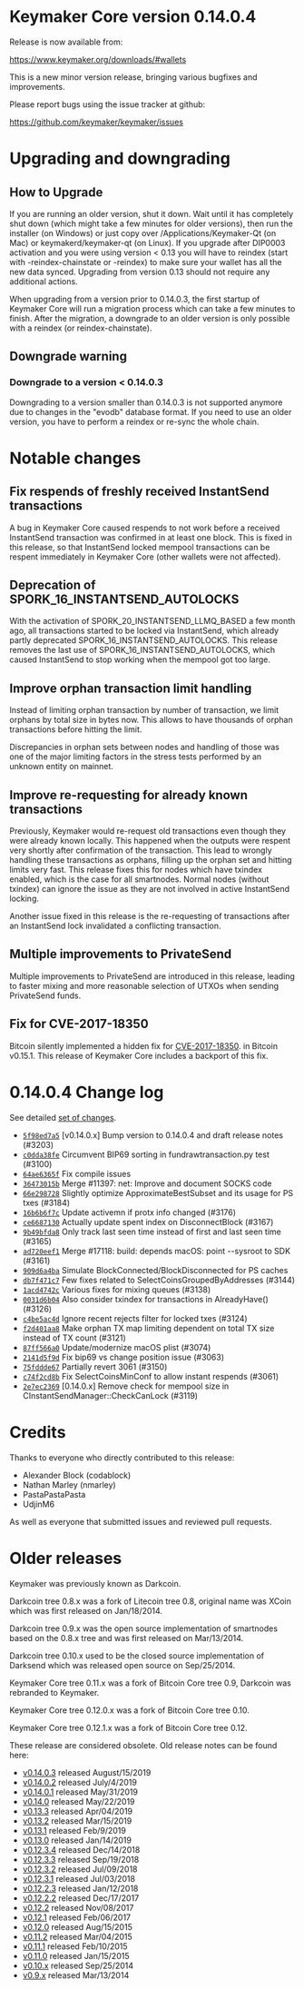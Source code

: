 Keymaker Core version 0.14.0.4
==========================

Release is now available from:

  <https://www.keymaker.org/downloads/#wallets>

This is a new minor version release, bringing various bugfixes and improvements.

Please report bugs using the issue tracker at github:

  <https://github.com/keymaker/keymaker/issues>


Upgrading and downgrading
=========================

How to Upgrade
--------------

If you are running an older version, shut it down. Wait until it has completely
shut down (which might take a few minutes for older versions), then run the
installer (on Windows) or just copy over /Applications/Keymaker-Qt (on Mac) or
keymakerd/keymaker-qt (on Linux). If you upgrade after DIP0003 activation and you were
using version < 0.13 you will have to reindex (start with -reindex-chainstate
or -reindex) to make sure your wallet has all the new data synced. Upgrading from
version 0.13 should not require any additional actions.

When upgrading from a version prior to 0.14.0.3, the
first startup of Keymaker Core will run a migration process which can take a few minutes
to finish. After the migration, a downgrade to an older version is only possible with
a reindex (or reindex-chainstate).

Downgrade warning
-----------------

### Downgrade to a version < 0.14.0.3

Downgrading to a version smaller than 0.14.0.3 is not supported anymore due to changes
in the "evodb" database format. If you need to use an older version, you have to perform
a reindex or re-sync the whole chain.

Notable changes
===============

Fix respends of freshly received InstantSend transactions
---------------------------------------------------------

A bug in Keymaker Core caused respends to not work before a received InstantSend transaction was confirmed in at least
one block. This is fixed in this release, so that InstantSend locked mempool transactions can be
respent immediately in Keymaker Core (other wallets were not affected).

Deprecation of SPORK_16_INSTANTSEND_AUTOLOCKS
---------------------------------------------

With the activation of SPORK_20_INSTANTSEND_LLMQ_BASED a few month ago, all transactions started to be locked via
InstantSend, which already partly deprecated SPORK_16_INSTANTSEND_AUTOLOCKS. This release removes the last use
of SPORK_16_INSTANTSEND_AUTOLOCKS, which caused InstantSend to stop working when the mempool got too large.

Improve orphan transaction limit handling
-----------------------------------------

Instead of limiting orphan transaction by number of transaction, we limit orphans by total size in bytes
now. This allows to have thousands of orphan transactions before hitting the limit.

Discrepancies in orphan sets between nodes and handling of those was one of the major limiting factors in
the stress tests performed by an unknown entity on mainnet.

Improve re-requesting for already known transactions
----------------------------------------------------

Previously, Keymaker would re-request old transactions even though they were already known locally. This
happened when the outputs were respent very shortly after confirmation of the transaction. This lead to
wrongly handling these transactions as orphans, filling up the orphan set and hitting limits very fast.
This release fixes this for nodes which have txindex enabled, which is the case for all smartnodes. Normal
nodes (without txindex) can ignore the issue as they are not involved in active InstantSend locking.

Another issue fixed in this release is the re-requesting of transactions after an InstantSend lock invalidated
a conflicting transaction.

Multiple improvements to PrivateSend
------------------------------------

Multiple improvements to PrivateSend are introduced in this release, leading to faster mixing and more
reasonable selection of UTXOs when sending PrivateSend funds.

Fix for CVE-2017-18350
----------------------

Bitcoin silently implemented a hidden fix for [CVE-2017-18350](https://lists.linuxfoundation.org/pipermail/bitcoin-dev/2019-November/017453.html).
in Bitcoin v0.15.1. This release of Keymaker Core includes a backport of this fix.


0.14.0.4 Change log
===================

See detailed [set of changes](https://github.com/keymaker/keymaker/compare/v0.14.0.3...keymaker:v0.14.0.4).

- [`5f98ed7a5`](https://github.com/keymaker/keymaker/commit/5f98ed7a5) [v0.14.0.x] Bump version to 0.14.0.4 and draft release notes (#3203)
- [`c0dda38fe`](https://github.com/keymaker/keymaker/commit/c0dda38fe) Circumvent BIP69 sorting in fundrawtransaction.py test (#3100)
- [`64ae6365f`](https://github.com/keymaker/keymaker/commit/64ae6365f) Fix compile issues
- [`36473015b`](https://github.com/keymaker/keymaker/commit/36473015b) Merge #11397: net: Improve and document SOCKS code
- [`66e298728`](https://github.com/keymaker/keymaker/commit/66e298728) Slightly optimize ApproximateBestSubset and its usage for PS txes (#3184)
- [`16b6b6f7c`](https://github.com/keymaker/keymaker/commit/16b6b6f7c) Update activemn if protx info changed (#3176)
- [`ce6687130`](https://github.com/keymaker/keymaker/commit/ce6687130) Actually update spent index on DisconnectBlock (#3167)
- [`9b49bfda8`](https://github.com/keymaker/keymaker/commit/9b49bfda8) Only track last seen time instead of first and last seen time (#3165)
- [`ad720eef1`](https://github.com/keymaker/keymaker/commit/ad720eef1) Merge #17118: build: depends macOS: point --sysroot to SDK (#3161)
- [`909d6a4ba`](https://github.com/keymaker/keymaker/commit/909d6a4ba) Simulate BlockConnected/BlockDisconnected for PS caches
- [`db7f471c7`](https://github.com/keymaker/keymaker/commit/db7f471c7) Few fixes related to SelectCoinsGroupedByAddresses (#3144)
- [`1acd4742c`](https://github.com/keymaker/keymaker/commit/1acd4742c) Various fixes for mixing queues (#3138)
- [`0031d6b04`](https://github.com/keymaker/keymaker/commit/0031d6b04) Also consider txindex for transactions in AlreadyHave() (#3126)
- [`c4be5ac4d`](https://github.com/keymaker/keymaker/commit/c4be5ac4d) Ignore recent rejects filter for locked txes (#3124)
- [`f2d401aa8`](https://github.com/keymaker/keymaker/commit/f2d401aa8) Make orphan TX map limiting dependent on total TX size instead of TX count (#3121)
- [`87ff566a0`](https://github.com/keymaker/keymaker/commit/87ff566a0) Update/modernize macOS plist (#3074)
- [`2141d5f9d`](https://github.com/keymaker/keymaker/commit/2141d5f9d) Fix bip69 vs change position issue (#3063)
- [`75fddde67`](https://github.com/keymaker/keymaker/commit/75fddde67) Partially revert 3061 (#3150)
- [`c74f2cd8b`](https://github.com/keymaker/keymaker/commit/c74f2cd8b) Fix SelectCoinsMinConf to allow instant respends (#3061)
- [`2e7ec2369`](https://github.com/keymaker/keymaker/commit/2e7ec2369) [0.14.0.x] Remove check for mempool size in CInstantSendManager::CheckCanLock (#3119)

Credits
=======

Thanks to everyone who directly contributed to this release:

- Alexander Block (codablock)
- Nathan Marley (nmarley)
- PastaPastaPasta
- UdjinM6

As well as everyone that submitted issues and reviewed pull requests.

Older releases
==============

Keymaker was previously known as Darkcoin.

Darkcoin tree 0.8.x was a fork of Litecoin tree 0.8, original name was XCoin
which was first released on Jan/18/2014.

Darkcoin tree 0.9.x was the open source implementation of smartnodes based on
the 0.8.x tree and was first released on Mar/13/2014.

Darkcoin tree 0.10.x used to be the closed source implementation of Darksend
which was released open source on Sep/25/2014.

Keymaker Core tree 0.11.x was a fork of Bitcoin Core tree 0.9,
Darkcoin was rebranded to Keymaker.

Keymaker Core tree 0.12.0.x was a fork of Bitcoin Core tree 0.10.

Keymaker Core tree 0.12.1.x was a fork of Bitcoin Core tree 0.12.

These release are considered obsolete. Old release notes can be found here:

- [v0.14.0.3](https://github.com/keymaker/keymaker/blob/master/doc/release-notes/keymaker/release-notes-0.14.0.3.md) released August/15/2019
- [v0.14.0.2](https://github.com/keymaker/keymaker/blob/master/doc/release-notes/keymaker/release-notes-0.14.0.2.md) released July/4/2019
- [v0.14.0.1](https://github.com/keymaker/keymaker/blob/master/doc/release-notes/keymaker/release-notes-0.14.0.1.md) released May/31/2019
- [v0.14.0](https://github.com/keymaker/keymaker/blob/master/doc/release-notes/keymaker/release-notes-0.14.0.md) released May/22/2019
- [v0.13.3](https://github.com/keymaker/keymaker/blob/master/doc/release-notes/keymaker/release-notes-0.13.3.md) released Apr/04/2019
- [v0.13.2](https://github.com/keymaker/keymaker/blob/master/doc/release-notes/keymaker/release-notes-0.13.2.md) released Mar/15/2019
- [v0.13.1](https://github.com/keymaker/keymaker/blob/master/doc/release-notes/keymaker/release-notes-0.13.1.md) released Feb/9/2019
- [v0.13.0](https://github.com/keymaker/keymaker/blob/master/doc/release-notes/keymaker/release-notes-0.13.0.md) released Jan/14/2019
- [v0.12.3.4](https://github.com/keymaker/keymaker/blob/master/doc/release-notes/keymaker/release-notes-0.12.3.4.md) released Dec/14/2018
- [v0.12.3.3](https://github.com/keymaker/keymaker/blob/master/doc/release-notes/keymaker/release-notes-0.12.3.3.md) released Sep/19/2018
- [v0.12.3.2](https://github.com/keymaker/keymaker/blob/master/doc/release-notes/keymaker/release-notes-0.12.3.2.md) released Jul/09/2018
- [v0.12.3.1](https://github.com/keymaker/keymaker/blob/master/doc/release-notes/keymaker/release-notes-0.12.3.1.md) released Jul/03/2018
- [v0.12.2.3](https://github.com/keymaker/keymaker/blob/master/doc/release-notes/keymaker/release-notes-0.12.2.3.md) released Jan/12/2018
- [v0.12.2.2](https://github.com/keymaker/keymaker/blob/master/doc/release-notes/keymaker/release-notes-0.12.2.2.md) released Dec/17/2017
- [v0.12.2](https://github.com/keymaker/keymaker/blob/master/doc/release-notes/keymaker/release-notes-0.12.2.md) released Nov/08/2017
- [v0.12.1](https://github.com/keymaker/keymaker/blob/master/doc/release-notes/keymaker/release-notes-0.12.1.md) released Feb/06/2017
- [v0.12.0](https://github.com/keymaker/keymaker/blob/master/doc/release-notes/keymaker/release-notes-0.12.0.md) released Aug/15/2015
- [v0.11.2](https://github.com/keymaker/keymaker/blob/master/doc/release-notes/keymaker/release-notes-0.11.2.md) released Mar/04/2015
- [v0.11.1](https://github.com/keymaker/keymaker/blob/master/doc/release-notes/keymaker/release-notes-0.11.1.md) released Feb/10/2015
- [v0.11.0](https://github.com/keymaker/keymaker/blob/master/doc/release-notes/keymaker/release-notes-0.11.0.md) released Jan/15/2015
- [v0.10.x](https://github.com/keymaker/keymaker/blob/master/doc/release-notes/keymaker/release-notes-0.10.0.md) released Sep/25/2014
- [v0.9.x](https://github.com/keymaker/keymaker/blob/master/doc/release-notes/keymaker/release-notes-0.9.0.md) released Mar/13/2014

